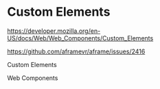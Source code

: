 # Custom Elements



https://developer.mozilla.org/en-US/docs/Web/Web_Components/Custom_Elements


https://github.com/aframevr/aframe/issues/2416






Custom Elements



Web Components















